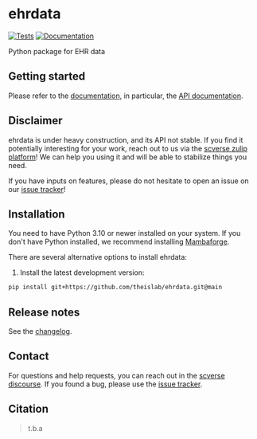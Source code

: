 # ehrdata

[![Tests][badge-tests]][tests]
[![Documentation][badge-docs]][documentation]

[badge-tests]: https://img.shields.io/github/actions/workflow/status/theislab/ehrdata/test.yaml?branch=main
[badge-docs]: https://img.shields.io/readthedocs/ehrdata

Python package for EHR data

## Getting started

Please refer to the [documentation][],
in particular, the [API documentation][].

## Disclaimer

ehrdata is under heavy construction, and its API not stable. If you find it potentially interesting for your work, reach out to us via the [scverse zulip platform](https://scverse.zulipchat.com/)! We can help you using it and will be able to stabilize things you need.

If you have inputs on features, please do not hesitate to open an issue on our [issue tracker][]!

## Installation

You need to have Python 3.10 or newer installed on your system.
If you don't have Python installed, we recommend installing [Mambaforge][].

There are several alternative options to install ehrdata:

<!--
1) Install the latest release of `ehrdata` from [PyPI][]:

```bash
pip install ehrdata
```
-->

1. Install the latest development version:

```bash
pip install git+https://github.com/theislab/ehrdata.git@main
```

## Release notes

See the [changelog][].

## Contact

For questions and help requests, you can reach out in the [scverse discourse][].
If you found a bug, please use the [issue tracker][].

## Citation

> t.b.a

[mambaforge]: https://github.com/conda-forge/miniforge#mambaforge
[scverse discourse]: https://discourse.scverse.org/
[issue tracker]: https://github.com/theislab/ehrdata/issues
[tests]: https://github.com/theislab/ehrdata/actions/workflows/test.yml
[documentation]: https://ehrdata.readthedocs.io
[changelog]: https://ehrdata.readthedocs.io/en/latest/changelog.html
[api documentation]: https://ehrdata.readthedocs.io/en/latest/api.html
[pypi]: https://pypi.org/project/ehrdata
